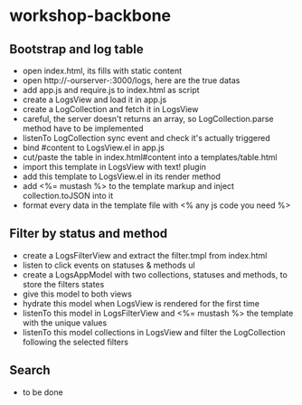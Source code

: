 workshop-backbone
=================

Bootstrap and log table
-----------------------
- open index.html, its fills with static content
- open http://-ourserver-:3000/logs, here are the true datas
- add app.js and require.js to index.html as script
- create a LogsView and load it in app.js
- create a LogCollection and fetch it in LogsView
- careful, the server doesn't returns an array, so LogCollection.parse method have to be implemented
- listenTo LogCollection sync event and check it's actually triggered
- bind #content to LogsView.el in app.js
- cut/paste the table in index.html#content into a templates/table.html
- import this template in LogsView with text! plugin
- add this template to LogsView.el in its render method
- add <%= mustash %> to the template markup and inject collection.toJSON into it
- format every data in the template file with <% any js code you need %>

Filter by status and method
---------------------------
- create a LogsFilterView and extract the filter.tmpl from index.html
- listen to click events on statuses & methods ul
- create a LogsAppModel with two collections, statuses and methods, to store the filters states
- give this model to both views
- hydrate this model when LogsView is rendered for the first time
- listenTo this model in LogsFilterView and <%= mustash %> the template with the unique values
- listenTo this model collections in LogsView and filter the LogCollection following the selected filters

Search
------
- to be done
